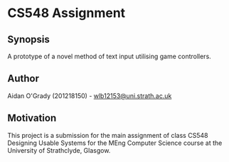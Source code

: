 # CS548 Assignment
## Synopsis
A prototype of a novel method of text input utilising game controllers.

## Author
Aidan O'Grady (201218150) - wlb12153@uni.strath.ac.uk

## Motivation
This project is a submission for the main assignment of class CS548 Designing
Usable Systems for the MEng Computer Science course at the University of
Strathclyde, Glasgow.